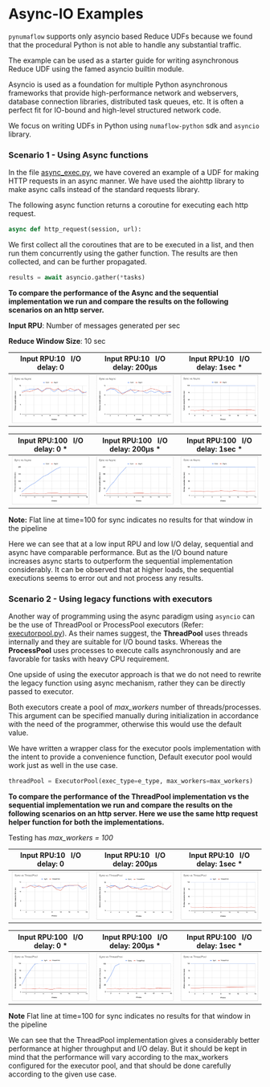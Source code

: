 #  Async-IO Examples
`pynumaflow` supports only asyncio based Reduce UDFs because we found that the procedural Python is not able to handle 
any substantial traffic. 

The example can be used as a starter guide for writing asynchronous Reduce UDF using the famed asyncio builtin 
module.

Asyncio is used as a foundation for multiple Python asynchronous frameworks that provide high-performance network and 
webservers, database connection libraries, distributed task queues, etc. It is often a perfect fit for IO-bound and 
high-level structured network code.

We focus on writing UDFs in Python using `numaflow-python` sdk and `asyncio` library.

### Scenario 1 - Using Async functions
In the file [async_exec.py](async_exec.py), we have covered an example of a UDF for making HTTP requests in an async 
manner. We have used the aiohttp library to make async calls instead of the standard requests library. 

The following async function returns a coroutine for executing each http request.
```python
async def http_request(session, url):
```
We first collect all the coroutines that are to be executed in a list, and then run them concurrently using the gather 
function. The results are then collected, and can be further propagated.
```python
results = await asyncio.gather(*tasks)
```

**To compare the performance of the Async and the sequential implementation we run and compare the results
on the following scenarios on an http server.**

**Input RPU**: Number of messages generated per sec

**Reduce Window Size**: 10 sec

|              Input RPU:10 &nbsp; I/O delay: 0              |             Input RPU:10 &nbsp; I/O delay: 200µs             | Input RPU:10 &nbsp; I/O delay: 1sec *                       |
|:----------------------------------------------------------:|:------------------------------------------------------------:|-------------------------------------------------------------|
| <img src="testing_data/async/async_10_0.png" width="500"/> | <img src="testing_data/async/async_10_200.png" width="500"/> | <img src="testing_data/async/async_10_1s.png" width="500"/> |


|             Input RPU:100 &nbsp; I/O delay: 0 *             |            Input RPU:100 &nbsp; I/O delay: 200µs *            | Input RPU:100 &nbsp; I/O delay: 1sec *                       |
|:-----------------------------------------------------------:|:-------------------------------------------------------------:|--------------------------------------------------------------|
| <img src="testing_data/async/async_100_0.png" width="500"/> | <img src="testing_data/async/async_100_200.png" width="500"/> | <img src="testing_data/async/async_100_1s.png" width="500"/> |

**Note:** Flat line at time=100 for sync indicates no results for that window in the pipeline

Here we can see that at a low input RPU and low I/O delay, sequential and async have comparable performance. But as the
I/O bound nature increases async starts to outperform the sequential implementation considerably. It can be observed
that at higher loads, the sequential executions seems to error out and not process any results.

### Scenario 2 - Using legacy functions with executors
Another way of programming using the async paradigm using `asyncio` can be the use of ThreadPool or ProcessPool executors
(Refer: [executorpool.py](executorpool.py)).  As their names suggest, the **ThreadPool** uses threads internally 
and they are suitable for I/O bound tasks. Whereas the **ProcessPool** uses processes to execute calls asynchronously 
and are favorable for tasks with heavy CPU requirement.

One upside of using the executor approach is that we do not need to rewrite the legacy function using async mechanism, 
rather they can be directly passed to executor. 

Both executors create a pool of _max_workers_ number of threads/processes. This argument can be specified 
manually during initialization in accordance with the need of the programmer, otherwise this would use the default value.

We have written a wrapper class for the executor pools implementation with the intent to provide a convenience function,
Default executor pool would work just as well in the use case.

```python
threadPool = ExecutorPool(exec_type=e_type, max_workers=max_workers)
```

**To compare the performance of the ThreadPool implementation vs the sequential implementation we run and compare the 
results on the following scenarios on an http server. Here we use the same http request helper function for both the
implementations.**

Testing has _max_workers = 100_

|                 Input RPU:10 &nbsp; I/O delay: 0                 |                Input RPU:10 &nbsp; I/O delay: 200µs                | Input RPU:10 &nbsp; I/O delay: 1sec *                            |
|:----------------------------------------------------------------:|:------------------------------------------------------------------:|------------------------------------------------------------------|
| <img src="testing_data/threadpool/thread_10_0.png" width="500"/> | <img src="testing_data/threadpool/thread_10_200.png" width="500"/> | <img src="testing_data/threadpool/thread_10_1.png" width="500"/> |


|                Input RPU:100 &nbsp; I/O delay: 0 *                |               Input RPU:100 &nbsp; I/O delay: 200µs *               | Input RPU:100 &nbsp; I/O delay: 1sec *                             |
|:-----------------------------------------------------------------:|:-------------------------------------------------------------------:|--------------------------------------------------------------------|
| <img src="testing_data/threadpool/thread_100_0.png" width="500"/> | <img src="testing_data/threadpool/thread_100_200.png" width="500"/> | <img src="testing_data/threadpool/thread_100_1s.png" width="500"/> |

**Note** Flat line at time=100 for sync indicates no results for that window in the pipeline

We can see that the ThreadPool implementation gives a considerably better performance at higher throughput and I/O
delay. But it should be kept in mind that the performance will vary according to the max_workers configured for the 
executor pool, and that should be done carefully according to the given use case.
